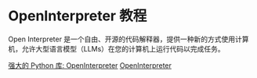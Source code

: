 # OpenInterpreter 教程

<show-structure depth="3"/>

Open Interpreter 是一个自由、开源的代码解释器，提供一种新的方式使用计算机，允许大型语言模型（LLMs）在您的计算机上运行代码以完成任务。

<seealso>
<category ref="ref_docs">
    <a href="https://mp.weixin.qq.com/s/GgbHB5YUMcO6dWjSQRm0JQ">强大的 Python 库: OpenInterpreter</a>
</category>
<category ref="ref_github">
    <a href="https://github.com/KillianLucas/open-interpreter">OpenInterpreter</a>
</category>
<category ref="ref_issues">
</category>
<category ref="ref_hf">
</category>
<category ref="ref_ms">
</category>
</seealso>